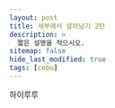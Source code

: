 ```yaml
---
layout: post
title: 세부에서 살아남기 2탄
description: >
  짧은 설명을 적으시오.
sitemap: false
hide_last_modified: true
tags: [cebu]
---
```


하이루루